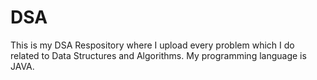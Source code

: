 # DSA
This is my DSA Respository where I upload every problem which I do related to Data Structures and Algorithms.
My programming language is JAVA.
